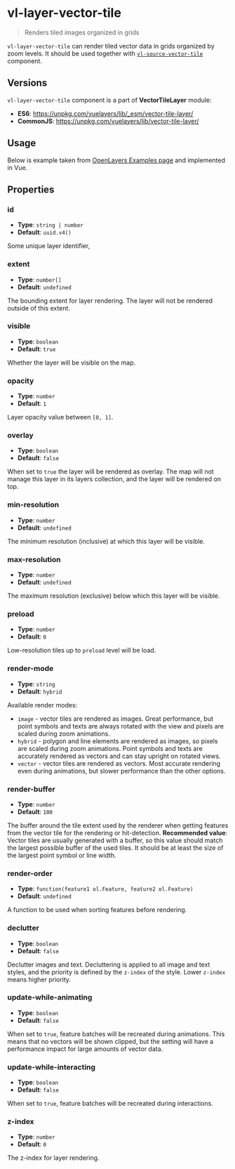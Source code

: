 # vl-layer-vector-tile

> Renders tiled images organized in grids

`vl-layer-vector-tile` can render tiled vector data in grids organized by zoom levels. It should be used together with 
[`vl-source-vector-tile`](vector-tile-source.md) component.

## Versions

`vl-layer-vector-tile` component is a part of **VectorTileLayer** module:

- **ES6**: https://unpkg.com/vuelayers/lib/_esm/vector-tile-layer/
- **CommonJS**: https://unpkg.com/vuelayers/lib/vector-tile-layer/

## Usage

Below is example taken from [OpenLayers Examples page](http://openlayers.org/en/latest/examples/vector-tile-info.html?q=vectortile)
and implemented in Vue.

<vuep template="#usage-example"></vuep>

<script v-pre type="text/x-template" id="usage-example">
<template>
  <vl-map :load-tiles-while-animating="true" :load-tiles-while-interacting="true" style="height: 400px">
    <vl-view :zoom.sync="zoom" :center.sync="center" :rotation.sync="rotation"></vl-view>
    
    <vl-layer-vector-tile>
      <vl-source-vector-tile :url="url"></vl-source-vector-tile>
      <vl-style-box>
        <vl-style-stroke :width="2" color="#2979ff"></vl-style-stroke>
        <vl-style-circle :radius="5">
          <vl-style-stroke :width="1.5" color="#2979ff"></vl-style-stroke>
        </vl-style-circle>
      </vl-style-box>
    </vl-layer-vector-tile>
  </vl-map>
</template>

<script>
  export default {
    data () {
      return { 
        zoom: 5,
        center: [0, 0],
        rotation: 0,
        url: 'https://basemaps.arcgis.com/v1/arcgis/rest/services/World_Basemap/VectorTileServer/tile/{z}/{y}/{x}.pbf',
      }
    },
  }
</script>
</script> 

## Properties

### id

- **Type**: `string | number`
- **Default**: `uuid.v4()`

Some unique layer identifier,

### extent

- **Type**: `number[]`
- **Default**: `undefined`

The bounding extent for layer rendering. The layer will not be rendered outside of this extent.

### visible

- **Type**: `boolean`
- **Default**: `true`

Whether the layer will be visible on the map.

### opacity

- **Type**: `number`
- **Default**: `1`

Layer opacity value between `[0, 1]`.

### overlay

- **Type**: `boolean`
- **Default**: `false`

When set to `true` the layer will be rendered as overlay. The map will not manage this layer in its layers collection, 
and the layer will be rendered on top.

### min-resolution

- **Type**: `number`
- **Default**: `undefined`

The minimum resolution (inclusive) at which this layer will be visible.

### max-resolution

- **Type**: `number`
- **Default**: `undefined`

The maximum resolution (exclusive) below which this layer will be visible.

### preload

- **Type**: `number`
- **Default**: `0`

Low-resolution tiles up to `preload` level will be load.

### render-mode

- **Type**: `string`
- **Default**: `hybrid`

Available render modes:

- `image` - vector tiles are rendered as images. Great performance, but point symbols and texts are always rotated with 
  the view and pixels are scaled during zoom animations.
- `hybrid` - polygon and line elements are rendered as images, so pixels are scaled during zoom animations. Point symbols 
  and texts are accurately rendered as vectors and can stay upright on rotated views.
- `vector` - vector tiles are rendered as vectors. Most accurate rendering even during animations, but slower performance 
  than the other options.
  
### render-buffer

- **Type**: `number`
- **Default**: `100`

The buffer around the tile extent used by the renderer when getting features from the vector tile for the rendering or hit-detection. 
**Recommended value**: Vector tiles are usually generated with a buffer, so this value should match the largest possible 
buffer of the used tiles. It should be at least the size of the largest point symbol or line width.

### render-order

- **Type**: `function(feature1 ol.Feature, feature2 ol.Feature)`
- **Default**: `undefined`

A function to be used when sorting features before rendering.

### declutter

- **Type**: `boolean`
- **Default**: `false`

Declutter images and text. Decluttering is applied to all image and text styles, and the priority is defined by 
the `z-index` of the style. Lower `z-index` means higher priority.

### update-while-animating

- **Type**: `boolean`
- **Default**: `false`

When set to `true`, feature batches will be recreated during animations. This means that no vectors will be shown clipped, 
but the setting will have a performance impact for large amounts of vector data.

### update-while-interacting

- **Type**: `boolean`
- **Default**: `false`

When set to `true`, feature batches will be recreated during interactions.

### z-index

- **Type**: `number`
- **Default**: `0`

The z-index for layer rendering.
